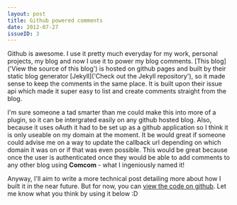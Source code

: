 ```yaml
---
layout: post
title: Github powered comments
date: 2012-07-27
issueID: 3
---
```


Github is awesome. I use it pretty much everyday for my work, personal projects, my blog and now I use it to power my blog comments. [This blog]('View the source of this blog') is hosted on github pages and built by their static blog generator [Jekyll]('Check out the Jekyll repository'), so it made sense to keep the comments in the same place. It is built upon their issue api which made it super easy to list and create comments straight from the blog. 

I'm sure someone a tad smarter than me could make this into more of a plugin, so it can be intergrated easily on any github hosted blog. Also, because it uses oAuth it had to be set up as a github application so I think it is only useable on my domain at the moment. It be would great if someone could advise me on a way to update the callback url depending on which domain it was on or if that was even possible. This would be great  because once the user is authenticated once they would be able to add comments to any other blog using **Comcom** - what I ingeniously named it!

Anyway, I'll aim to write a more technical post detailing more about how I built it in the near future. But for now, you can [view the code on github](https://github.com/sirbrad/comcom 'View the Comcom repository'). Let me know what you think by using it below :D 


